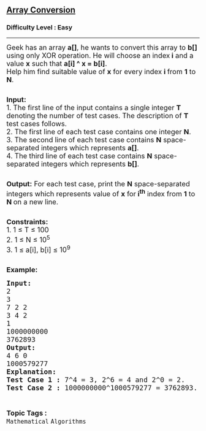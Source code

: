 <h2><a href="https://www.geeksforgeeks.org/batch/competitive-programming/track/cp-math-bitMasking/problem/array-conversion">Array Conversion</a></h2><h3>Difficulty Level : Easy</h3><hr><div class="problems_problem_content__Xm_eO"><p><span style="font-size:18px">Geek has an array <strong>a[]</strong>, he wants to convert this array to <strong>b[]</strong> using only XOR operation. He will choose an index<strong> i</strong> and a value <strong>x</strong> such that <strong>a[i] ^ x = b[i]</strong>.<br>
Help him find suitable value of <strong>x</strong> for every index <strong>i </strong>from <strong>1</strong> to <strong>N</strong>.</span><br>
&nbsp;</p>

<p><span style="font-size:18px"><strong>Input:</strong><br>
1.&nbsp;The first line of the input contains a single integer<em> </em> <strong>T</strong> denoting the number of test cases. The description of&nbsp;<strong>T</strong> test cases follows.<br>
2.&nbsp;The first line of each test case contains one&nbsp;integer&nbsp;<strong>N</strong>.<br>
3.&nbsp;The second line of each test case&nbsp;contains <strong>N</strong> space-separated integers which represents <strong>a[]</strong>.</span><br>
<span style="font-size:18px">4.&nbsp;The third line of each test case&nbsp;contains <strong>N</strong> space-separated integers which represents <strong>b[]</strong>.</span><br>
&nbsp;</p>

<p><span style="font-size:18px"><strong>Output:</strong> For each test case, print the <strong>N</strong> space-separated integers which represents value of <strong>x</strong> for<strong> i<sup>th</sup></strong> index from <strong>1</strong> to <strong>N&nbsp;</strong>on a new line.</span><br>
&nbsp;</p>

<p><span style="font-size:18px"><strong>Constraints:</strong><br>
1. 1 ≤&nbsp;T ≤ 100<br>
2. 1&nbsp;≤&nbsp;N&nbsp;≤&nbsp;10<sup>5</sup><br>
3. 1&nbsp;≤&nbsp;a[i], b[i]&nbsp;≤&nbsp;10<sup>9</sup></span><br>
&nbsp;</p>

<p><span style="font-size:18px"><strong>Example:</strong></span></p>

<pre><span style="font-size:18px"><strong>Input:</strong>
2</span>
<span style="font-size:18px">3</span>
<span style="font-size:18px">7 2 2</span>
<span style="font-size:18px">3 4 2
1
1000000000
3762893
<strong>Output:</strong>
4 6 0
1000579277
<strong>Explanation:</strong>
<strong>Test Case 1 :</strong> 7^4 = 3, 2^6 = 4 and 2^0 = 2.
<strong>Test Case 2 :</strong> 1000000000^1000579277 = 3762893.</span></pre>
</div><br><p><span style=font-size:18px><strong>Topic Tags : </strong><br><code>Mathematical</code>&nbsp;<code>Algorithms</code>&nbsp;